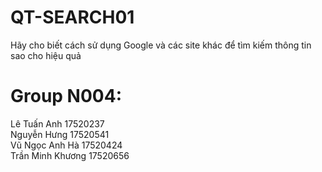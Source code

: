 # QT-SEARCH01
Hãy cho biết cách sử dụng Google và các site khác để tìm kiếm thông tin sao cho hiệu quả 
 
 # Group N004:  
 Lê Tuấn Anh 17520237  
 Nguyễn Hưng 17520541  
 Vũ Ngọc Anh Hà 17520424  
 Trần Minh Khương 17520656
 
 
